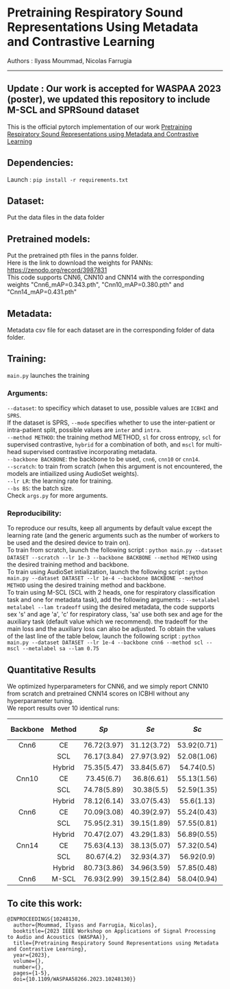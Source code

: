 # Pretraining Respiratory Sound Representations Using Metadata and Contrastive Learning
Authors : Ilyass Moummad, Nicolas Farrugia

-----
Update : Our work is accepted for WASPAA 2023 (poster), we updated this repository to include M-SCL and SPRSound dataset
-----

This is the official pytorch implementation of our work [Pretraining Respiratory Sound Representations using Metadata and Contrastive Learning](https://arxiv.org/abs/2210.16192)

## Dependencies:
Launch : ```pip install -r requirements.txt```

## Dataset:
Put the data files in the data folder

## Pretrained models:
Put the pretrained pth files in the panns folder. \
Here is the link to download the weights for PANNs: https://zenodo.org/record/3987831 \
This code supports CNN6, CNN10 and CNN14 with the corresponding weights "Cnn6_mAP=0.343.pth", "Cnn10_mAP=0.380.pth" and "Cnn14_mAP=0.431.pth"

## Metadata:
Metadata csv file for each dataset are in the corresponding folder of data folder. 

## Training:
```main.py``` launches the training
### Arguments:
```--dataset```: to specificy which dataset to use, possible values are ``ICBHI`` and ``SPRS``. \
If the dataset is SPRS, ```--mode``` specifies whether to use the inter-patient or intra-patient split, possible values are ``inter`` and ``intra``. \
```--method METHOD```: the training method METHOD, ``sl`` for cross entropy, ``scl`` for supervised contrastive, ``hybrid`` for a combination of both, and ``mscl`` for multi-head supervised contrastive incorporating metadata. \
```--backbone BACKBONE```: the backbone to be used, ``cnn6``, ``cnn10`` or ``cnn14``. \
```--scratch```: to train from scratch (when this argument is not encountered, the models are intiailized using AudioSet weights). \
```--lr LR```: the learning rate for training. \
```--bs BS```: the batch size. \
Check ```args.py``` for more arguments.

### Reproducibility:
To reproduce our results, keep all arguments by default value except the learning rate (and the generic arguments such as the number of workers to be used and the desired device to train on). \
To train from scratch, launch the following script : ```python main.py --dataset DATASET --scratch --lr 1e-3 --backbone BACKBONE --method METHOD``` using the desired training method and backbone. \
To train using AudioSet intialization, launch the following script : ```python main.py --dataset DATASET --lr 1e-4 --backbone BACKBONE --method METHOD``` using the desired training method and backbone. \
To train using M-SCL (SCL with 2 heads, one for respiratory classification task and one for metadata task), add the following arguments : ```--metalabel metalabel --lam tradeoff``` using the desired metadata, the code supports sex 's' and age 'a', 'c' for respiratory class, 'sa' use both sex and age for the auxiliary task (default value which we recommend). the tradeoff for the main loss and the auxiliary loss can also be adjusted. 
To obtain the values of the last line of the table below, launch the following script : ```python main.py --dataset DATASET --lr 1e-4 --backbone cnn6 --method scl --mscl --metalabel sa --lam 0.75```

## Quantitative Results
We optimized hyperparameters for CNN6, and we simply report CNN10 from scratch and pretrained CNN14 scores on ICBHI without any hyperparameter tuning. \
We report results over 10 identical runs:

| Backbone | Method |     _Sp_    |     _Se_    |     _Sc_    | # of Params | Ext. Dataset |
|:--------:|:------:|:-----------:|:-----------:|:-----------:|:-----------:|:------------:|
|   Cnn6   |   CE   | 76.72(3.97) | 31.12(3.72) | 53.92(0.71) |     4.3     |       -      |
|          |   SCL  | 76.17(3.84) | 27.97(3.92) | 52.08(1.06) |             |              |
|          | Hybrid | 75.35(5.47) | 33.84(5.67) |  54.74(0.5) |             |              |
|   Cnn10  |   CE   |  73.45(6.7) |  36.8(6.61) | 55.13(1.56) |     4.8     |       -      |
|          |   SCL  | 74.78(5.89) |  30.38(5.5) | 52.59(1.35) |             |              |
|          | Hybrid | 78.12(6.14) | 33.07(5.43) |  55.6(1.13) |             |              |
|   Cnn6   |   CE   | 70.09(3.08) | 40.39(2.97) | 55.24(0.43) |     4.3     |   AudioSet   |
|          |   SCL  | 75.95(2.31) | 39.15(1.89) | 57.55(0.81) |             |              |
|          | Hybrid | 70.47(2.07) | 43.29(1.83) | 56.89(0.55) |             |              |
|   Cnn14  |   CE   | 75.63(4.13) | 38.13(5.07) | 57.32(0.54) |     75.4    |   AudioSet   |
|          |   SCL  |  80.67(4.2) | 32.93(4.37) |  56.92(0.9) |             |              |
|          | Hybrid | 80.73(3.86) | 34.96(3.59) | 57.85(0.48) |             |              |
|   Cnn6   |  M-SCL | 76.93(2.99) | 39.15(2.84) | 58.04(0.94) |     4.3     |   AudioSet   |

## To cite this work:
```
@INPROCEEDINGS{10248130,
  author={Moummad, Ilyass and Farrugia, Nicolas},
  booktitle={2023 IEEE Workshop on Applications of Signal Processing to Audio and Acoustics (WASPAA)}, 
  title={Pretraining Respiratory Sound Representations using Metadata and Contrastive Learning}, 
  year={2023},
  volume={},
  number={},
  pages={1-5},
  doi={10.1109/WASPAA58266.2023.10248130}}
```
